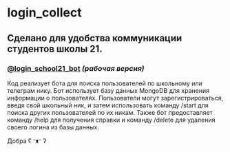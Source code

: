 # login_collect
<h2>Сделано для удобства коммуникации студентов школы 21.</h2>


### [@login_school21_bot](https://t.me/login_school21_bot "Telegram channel") ***(рабочая версия)***

Код реализует бота для поиска пользователей по школьному или телеграм нику. Бот использует базу данных MongoDB для хранения информации о пользователях. Пользователи могут зарегистрироваться, введя свой школьный ник, и затем использовать команду /start для поиска других пользователей по их никам. Также бот предоставляет команду /help для получения справки и команду /delete для удаления своего логина из базы данных.


Добра ʕ ᵔᴥᵔ ʔ 


